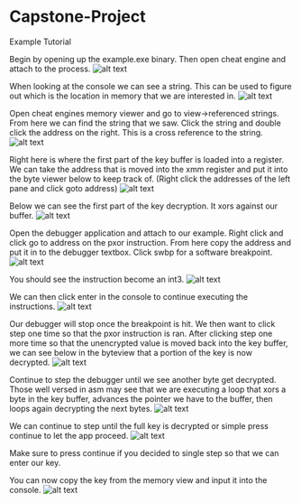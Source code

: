 # Capstone-Project

Example Tutorial

Begin by opening up the example.exe binary. Then open cheat engine and attach to the process.
![alt text](https://i.imgur.com/GXpyUOp.png)

When looking at the console we can see a string. This can be used to figure out which is the location in memory that we are interested in.
![alt text](https://i.imgur.com/oYV4qLd.png)

Open cheat engines memory viewer and go to view->referenced strings. From here we can find the string that we saw. Click the string and double click the address on the right. This is a cross reference to the string.
![alt text](https://i.imgur.com/bo2PAVa.png)

Right here is where the first part of the key buffer is loaded into a register. We can take the address that is moved into the xmm register and put it into the byte viewer below to keep track of. (Right click the addresses of the left pane and click goto address)
![alt text](https://i.imgur.com/9j5at2k.png)

Below we can see the first part of the key decryption. It xors against our buffer. 
![alt text](https://i.imgur.com/4OE5wsK.png)

Open the debugger application and attach to our example. Right click and click go to address on the pxor instruction. From here copy the address and put it in to the debugger textbox. Click swbp for a software breakpoint.
![alt text](https://i.imgur.com/G7BWkVw.png)

You should see the instruction become an int3.
![alt text](https://i.imgur.com/nSccfZB.png)

We can then click enter in the console to continue executing the instructions.
![alt text](https://i.imgur.com/T4UeEW8.png)

Our debugger will stop once the breakpoint is hit. We then want to click step one time so that the pxor instruction is ran. After clicking step one more time so that the unencrypted value is moved back into the key buffer, we can see below in the byteview that a portion of the key is now decrypted.
![alt text](https://i.imgur.com/UkhvCZA.png)

Continue to step the debugger until we see another byte get decrypted. Those well versed in asm may see that we are executing a loop that xors a byte in the key buffer, advances the pointer we have to the buffer, then loops again decrypting the next bytes.
![alt text](https://i.imgur.com/PcQzE3L.png)

We can continue to step until the full key is decrypted or simple press continue to let the app proceed.
![alt text](https://i.imgur.com/SKEozBc.png)

Make sure to press continue if you decided to single step so that we can enter our key.

You can now copy the key from the memory view and input it into the console.
![alt text](https://i.imgur.com/zfGBrsO.png)




